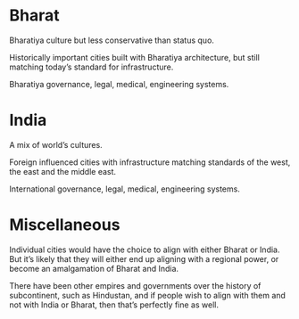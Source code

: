 # Bharat

Bharatiya culture but less conservative than status quo.

Historically important cities built with Bharatiya architecture,
but still matching today’s standard for infrastructure.

Bharatiya governance, legal, medical, engineering systems.

# India

A mix of world’s cultures.

Foreign influenced cities with infrastructure matching standards
of the west, the east and the middle east.

International governance, legal, medical, engineering systems.

# Miscellaneous

Individual cities would have the choice to align with either Bharat or India.
But it’s likely that they will either end up aligning with a regional power,
or become an amalgamation of Bharat and India.

There have been other empires and governments over the history of
subcontinent, such as Hindustan, and if people wish to align with them and
not with India or Bharat, then that’s perfectly fine as well.
